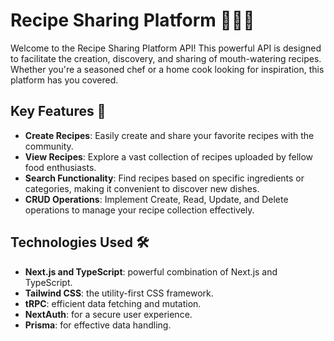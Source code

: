 # Recipe Sharing Platform 🍍🍲🚀

Welcome to the Recipe Sharing Platform API! This powerful API is designed to facilitate the creation, discovery, and sharing of mouth-watering recipes. Whether you're a seasoned chef or a home cook looking for inspiration, this platform has you covered.

## Key Features 🌟

- **Create Recipes**: Easily create and share your favorite recipes with the community.
- **View Recipes**: Explore a vast collection of recipes uploaded by fellow food enthusiasts.
- **Search Functionality**: Find recipes based on specific ingredients or categories, making it convenient to discover new dishes.
- **CRUD Operations**: Implement Create, Read, Update, and Delete operations to manage your recipe collection effectively.

## Technologies Used 🛠️

- **Next.js and TypeScript**: powerful combination of Next.js and TypeScript.
- **Tailwind CSS**: the utility-first CSS framework.
- **tRPC**: efficient data fetching and mutation.
- **NextAuth**: for a secure user experience.
- **Prisma**:  for effective data handling.
